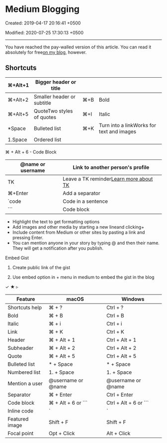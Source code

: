 # Medium Blogging

Created: 2019-04-17 20:16:41 +0500

Modified: 2020-07-25 17:30:13 +0500

---

You have reached the pay-walled version of this article. You can read it absolutely for free[on my blog](https://preslav.me/2018/12/02/designing-well-structured-rest-apis-with-flask-restplus-part-1/), however.

## Shortcuts

| ⌘+Alt+1 | Bigger header or title     |      |                                          |
|-------------|----------------------|---------|------------------------------|
| ⌘+Alt+2 | Smaller header or subtitle | ⌘+B | Bold                                      |
| ⌘+Alt+5 | QuoteTwo styles of quotes  | ⌘+I | Italic                                    |
| *Space    | Bulleted list              | ⌘+K | Turn into a linkWorks for text and images |
| 1.Space   | Ordered list               |      |                                          |

⌘ + Alt + 6 - Code Block

| @name or username | Link to another person's profile                                            |
|---------------------------|---------------------------------------------|
| TK                | Leave a TK reminder[Learn more about TK](https://medium.com/p/30dfec2921b5) |
| ⌘+Enter          | Add a separator                                                             |
| `code            | Code in a sentence                                                          |
| ```           | Code block                                                                  |

- Highlight the text to get formatting options
- Add images and other media by starting a new lineand clicking+
- Include content from Medium or other sites by pasting a link and pressing Enter.
- You can mention anyone in your story by typing @ and then their name. They will get a notification after you publish.

Embed Gist

1. Create public link of the gist

2. Use embed option in + menu in medium to embed the gist in the blog

✓ ★ ▹

| **Feature**    | **macOS**             | **Windows**              |
|----------------|-----------------------|--------------------------|
| Shortcuts help | ⌘ + ?                 | Ctrl + ?                 |
| Bold           | ⌘ + B                 | Ctrl + B                 |
| Italic         | ⌘ + i                 | Ctrl + i                 |
| Link           | ⌘ + K                 | Ctrl + K                 |
| Header         | ⌘ + Alt + 1           | Ctrl + Alt + 1           |
| Subheader      | ⌘ + Alt + 2           | Ctrl + Alt + 2           |
| Quote          | ⌘ + Alt + 5           | Ctrl + Alt + 5           |
| Bulleted list  | * + Space            | * + Space               |
| Numbered list  | 1. + Space           | 1. + Space              |
| Mention a user | @username or @name  | @username or @name     |
| Separator      | ⌘ + Enter             | Ctrl + Enter             |
| Code block     | ⌘ + Alt + 6 or ``` | Ctrl + Alt + 6 or ``` |
| Inline code    | `                    | `                       |
| Featured image | Shift + F             | Shift + F                |
| Focal point    | Opt + Click           | Alt + Click              |
